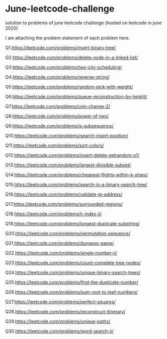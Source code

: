 # June-leetcode-challenge
solution to problems of june leetcode challenge (hosted on leetcode in june 2020)


I am attaching the problem statement of each problem here.

Q1.https://leetcode.com/problems/invert-binary-tree/

Q2.https://leetcode.com/problems/delete-node-in-a-linked-list/

Q3.https://leetcode.com/problems/two-city-scheduling/

Q4.https://leetcode.com/problems/reverse-string/

Q5.https://leetcode.com/problems/random-pick-with-weight/

Q6.https://leetcode.com/problems/queue-reconstruction-by-height/

Q7.https://leetcode.com/problems/coin-change-2/

Q8.https://leetcode.com/problems/power-of-two/

Q9.https://leetcode.com/problems/is-subsequence/

Q10.https://leetcode.com/problems/search-insert-position/

Q11.https://leetcode.com/problems/sort-colors/

Q12.https://leetcode.com/problems/insert-delete-getrandom-o1/

Q13.https://leetcode.com/problems/largest-divisible-subset/

Q14.https://leetcode.com/problems/cheapest-flights-within-k-stops/

Q15.https://leetcode.com/problems/search-in-a-binary-search-tree/

Q16.https://leetcode.com/problems/validate-ip-address/

Q17.https://leetcode.com/problems/surrounded-regions/

Q18.https://leetcode.com/problems/h-index-ii/

Q19.https://leetcode.com/problems/longest-duplicate-substring/

Q20.https://leetcode.com/problems/permutation-sequence/

Q21.https://leetcode.com/problems/dungeon-game/

Q22.https://leetcode.com/problems/single-number-ii/

Q23.https://leetcode.com/problems/count-complete-tree-nodes/

Q24.https://leetcode.com/problems/unique-binary-search-trees/

Q25.https://leetcode.com/problems/find-the-duplicate-number/

Q26.https://leetcode.com/problems/sum-root-to-leaf-numbers/

Q27.https://leetcode.com/problems/perfect-squares/

Q28.https://leetcode.com/problems/reconstruct-itinerary/

Q29.https://leetcode.com/problems/unique-paths/

Q30.https://leetcode.com/problems/word-search-ii/

